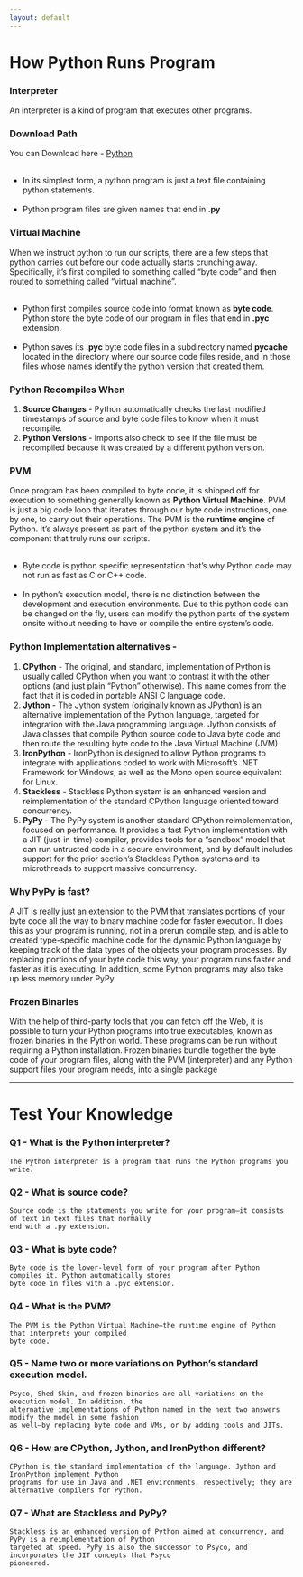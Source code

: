 ```yaml
---
layout: default
---
```


# How Python Runs Program

### Interpreter

An interpreter is a kind of program that executes other programs.

### Download Path

You can Download here - [Python](www.python.org)
<br><br>
*   In its simplest form, a python program is just a text file containing python statements.
<br><br>
*   Python program files are given names that end in **.py**

### Virtual Machine

When we instruct python to run our scripts, there are a few steps that python carries out before our code actually starts crunching away. Specifically, it’s first compiled to something called “byte code” and then routed to something called “virtual machine”.
<br><br>
*   Python first compiles source code into format known as **byte code**. Python store the byte code of our program in files that end in **.pyc** extension.
<br><br>
*   Python saves its **.pyc** byte code files in a subdirectory named **__pycache__** located in the directory where our source code files reside, and in those files whose names identify the python version that created them.

### Python Recompiles When
1. **Source Changes** - Python automatically checks the last modified timestamps of source and byte code files to know when it must recompile.
2. **Python Versions** - Imports also check to see if the file must be recompiled because it was created by a different python version.

### PVM
Once program has been compiled to byte code, it is shipped off for execution to something generally known as **Python Virtual Machine**. PVM is just a big code loop that iterates through our byte code instructions, one by one, to carry out their operations. The PVM is the **runtime engine** of Python. It’s always present as part of the python system and it’s the component that truly runs our scripts.
<br><br>
*   Byte code is python specific representation that’s why Python code may not run as fast as C or C++ code.
<br><br>
*   In python’s execution model, there is no distinction between the development and execution environments. Due to this python code can be changed on the fly, users can modify the python parts of the system onsite without needing to have or compile the entire system’s code.

### Python Implementation alternatives -
1. **CPython** - The original, and standard, implementation of Python is usually called CPython when you want to contrast it with the other options (and just plain “Python” otherwise). This name comes from the fact that it is coded in portable ANSI C language code.
2. **Jython** - The Jython system (originally known as JPython) is an alternative implementation of the Python language, targeted for integration with the Java programming language. Jython consists of Java classes that compile Python source code to Java byte code and then route the resulting byte code to the Java Virtual Machine (JVM)
3. **IronPython** - IronPython is designed to allow Python programs to integrate with applications coded to work with Microsoft’s .NET Framework for Windows, as well as the Mono open source equivalent for Linux.
4. **Stackless** - Stackless Python system is an enhanced version and reimplementation of the standard CPython language oriented toward concurrency.
5. **PyPy** - The PyPy system is another standard CPython reimplementation, focused on performance. It provides a fast Python implementation with a JIT (just-in-time) compiler, provides tools for a “sandbox” model that can run untrusted code in a secure environment, and by default includes support for the prior section’s Stackless Python systems and its microthreads to support massive concurrency.

### Why PyPy is fast?
A JIT is really just an extension to the PVM that translates portions of your byte code all the way to binary machine code for faster execution. It does this as your program is running, not in a prerun compile step, and is able to created type-specific machine code for the dynamic Python language by keeping track of the data types of the objects your program processes. By replacing portions of your byte code this way, your program runs faster and faster as it is executing. In addition, some Python programs may also take up less memory under PyPy.

### Frozen Binaries
With the help of third-party tools that you can fetch off the Web, it is possible to turn your Python programs into true executables, known as frozen binaries in the Python world. These programs can be run without requiring a Python installation. Frozen binaries bundle together the byte code of your program files, along with the PVM (interpreter) and any Python support files your program needs, into a single package

* * *

# Test Your Knowledge

### Q1 - What is the Python interpreter?

```
The Python interpreter is a program that runs the Python programs you write.
```

### Q2 - What is source code?

```
Source code is the statements you write for your program—it consists of text in text files that normally
end with a .py extension.
```

### Q3 - What is byte code?

```
Byte code is the lower-level form of your program after Python compiles it. Python automatically stores 
byte code in files with a .pyc extension.
```

### Q4 - What is the PVM?

```
The PVM is the Python Virtual Machine—the runtime engine of Python that interprets your compiled 
byte code.
```

### Q5 - Name two or more variations on Python’s standard execution model.

```
Psyco, Shed Skin, and frozen binaries are all variations on the execution model. In addition, the 
alternative implementations of Python named in the next two answers modify the model in some fashion 
as well—by replacing byte code and VMs, or by adding tools and JITs.
```

### Q6 - How are CPython, Jython, and IronPython different?

```
CPython is the standard implementation of the language. Jython and IronPython implement Python 
programs for use in Java and .NET environments, respectively; they are alternative compilers for Python.
```

### Q7 - What are Stackless and PyPy?

```
Stackless is an enhanced version of Python aimed at concurrency, and PyPy is a reimplementation of Python 
targeted at speed. PyPy is also the successor to Psyco, and incorporates the JIT concepts that Psyco 
pioneered.
```
